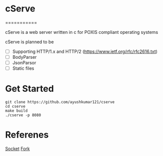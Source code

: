 # cServe
===========

cServe is a web server written in c for POXIS compliant operating systems

cServe is planned to be

- [ ] Supporting HTTP/1.x and HTTP/2 (https://www.ietf.org/rfc/rfc2616.txt)
- [ ] BodyParser
- [ ] JsonParsor
- [ ] Static files

Get Started
==========

```
git clone https://github.com/ayushkumar121/cserve
cd cserve
make build
./cserve -p 8080

```

Referenes
=========

[Socket](https://man7.org/linux/man-pages/man2/socket.2.html)
[Fork](https://man7.org/linux/man-pages/man2/fork.2.html)
